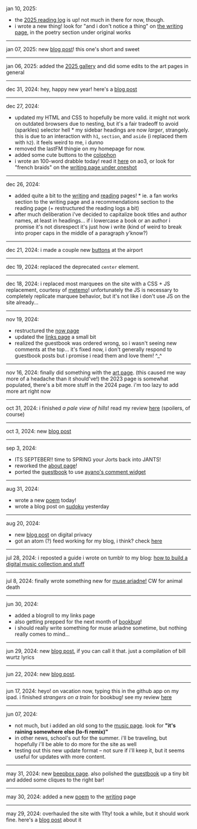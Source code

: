 jan 10, 2025:

- the [2025 reading log](/reading/log/2025/) is up! not much in there for now, though.
- i wrote a new thing! look for "and i don't notice a thing" on [the writing page](/writing/#og-poetry), in the poetry section under original works

---

jan 07, 2025: new [blog post](/blog/posts/perfectionism-and-indecision/)! this one's short and sweet

---

jan 06, 2025: added the [2025 gallery](/art/2025) and did some edits to the art pages in general

---

dec 31, 2024: hey, happy new year! here's a [blog post](/blog/posts/newyear25/)

---

dec 27, 2024:

- updated my HTML and CSS to hopefully be more valid. it might not work on outdated browsers due to nesting, but it's a
  fair tradeoff to avoid (sparkles) selector hell \* my sidebar headings are now _larger_, strangely. this is due to an interaction with `h1`, `section`, and `aside`
  (i replaced them with `h2`). it feels weird to me, i dunno
- removed the lastFM thingie on my homepage for now.
- added some cute buttons to the [colophon](/colophon)
- i wrote an 100-word drabble today! read it [here](https://archiveofourown.org/works/61702222) on ao3, or look for "french braids" on the [writing page under oneshot](/writing/#fan-oneshot)

---

dec 26, 2024:

- added quite a bit to the [writing](/writing/) and [reading](/reading/) pages! \* ie. a fan works section to the writing page and a recommendations section to the reading page (+ restructured the
  reading logs a bit)
- after much deliberation i've decided to capitalize book titles and author names, at least in headings... if i
  lowercase a book or an author i promise it's not disrespect it's just how i write (kind of weird to break into proper
  caps in the middle of a paragraph y'know?)

---

dec 21, 2024: i made a couple new [buttons](/links/) at the airport

---

dec 19, 2024: replaced the deprecated `center` element.

---

dec 18, 2024: i replaced most marquees on the site with a CSS + JS replacement, courtesy of
[metemo](https://metemo.neocities.org/marquee/)! unfortunately the JS is necessary to completely replicate marquee
behavior, but it's not like i don't use JS on the site already...

---

nov 19, 2024:

- restructured the [now page](/now/)
- updated the [links page](/links/) a small bit
- realized the guestbook was ordered wrong, so i wasn't seeing new comments at the top... it's fixed now, i don't
  generally respond to guestbook posts but i promise i read them and love them! ^\_^

---

nov 16, 2024: finally did something with the [art page](/art/). (this caused me way more of a headache than it
should've!) the 2023 page is somewhat populated, there's a bit more stuff in the 2024 page. i'm too lazy to add more art
right now

---

oct 31, 2024: i finished _a pale view of hills_! read my review [here](/reading/bookbug/#2024-10) (spoilers, of course)

---

oct 3, 2024: new [blog post](/blog/posts/slow-down/)

---

sep 3, 2024:

- ITS SEPTEBER!! time to SPRING your Jorts back into JANTS!
- reworked the [about page](/about/)!
- ported the [guestbook](/guestbook/) to use [ayano's comment widget](https://virtualobserver.moe/ayano/comment-widget)

---

aug 31, 2024:

- wrote a new [poem](/writing/are_you_paying_attention.txt) today!
- wrote a blog post on [sudoku](/blog/posts/sudoku/) yesterday

---

aug 20, 2024:

- new [blog post](/blog/posts/digital-privacy/) on digital privacy
- got an atom (?) feed working for my blog, i think? check [here](/feed/blog.xml)

---

jul 28, 2024: i reposted a guide i wrote on tumblr to my blog: [how to build a digital music collection and
stuff](/blog/posts/build-a-music-collection)

---

jul 8, 2024: finally wrote something new for [muse ariadne!](/writing/muse/2024-07-01.txt) CW for animal death

---

jun 30, 2024:

- added a blogroll to my links page
- also getting prepped for the next month of [bookbug](/reading/bookbug/)!
- i should really write something for muse ariadne sometime, but nothing really comes to mind...

---

jun 29, 2024: new [blog post](/blog/posts/existential-bill-wurtz-lyrics), if you can call it that. just a compilation of
bill wurtz lyrics

---

jun 22, 2024: new [blog post](/blog/posts/nonexistence-and-all-that-jazz).

---

jun 17, 2024:
heyo! on vacation now, typing this in the github app on my ipad.
i finished _strangers on a train_ for bookbug! see my review [here](/reading/bookbug/#2024-06)

---

jun 07, 2024:

- not much, but i added an old song to the [music page](/music/). look for **"it's raining somewhere else (lo-fi
  remix)"**
- in other news, school's out for the summer. i'll be traveling, but hopefully i'll be able to do more for the site as
  well
- testing out this new update format – not sure if i'll keep it, but it seems useful for updates with more content.

---

may 31, 2024: new [beepbox page](/music/beepbox/). also polished the [guestbook](/guestbook/) up a tiny bit and added
some cliques to the right bar!

---

may 30, 2024: added a new [poem](/writing/eternity.pdf) to the [writing](/writing/) page

---

may 29, 2024: overhauled the site with 11ty! took a while, but it should work fine. here's a [blog
post](/blog/posts/migrating-to-11ty/) about it

